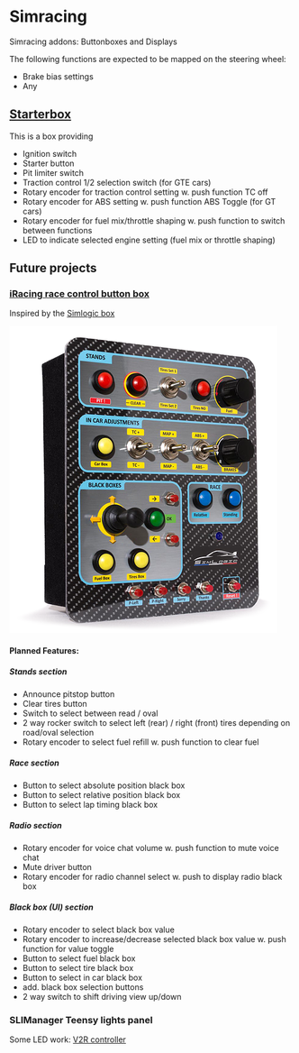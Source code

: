 # Simracing

Simracing addons: Buttonboxes and Displays 

The following functions are expected to be mapped on the steering wheel:

* Brake bias settings
* Any  

## [Starterbox](https://github.com/robbyb67/simracing/tree/master/starterbox)

This is a box providing 

* Ignition switch
* Starter button
* Pit limiter switch
* Traction control 1/2 selection switch (for GTE cars)
* Rotary encoder for traction control setting w. push function TC off
* Rotary encoder for ABS setting w. push function ABS Toggle (for GT cars)
* Rotary encoder for fuel mix/throttle shaping w. push function to switch between functions
* LED to indicate selected engine setting (fuel mix or throttle shaping)

## Future projects

### [iRacing race control button box](https://github.com/robbyb67/simracing/tree/master/rccbox)

Inspired by the [Simlogic box](https://www.simlogic-shop.com/home)

![Simlogic Box](images/SimlogicBox.png)

#### Planned Features:

##### Stands section

* Announce pitstop button
* Clear tires button
* Switch to select between read / oval
* 2 way rocker switch to select left (rear) / right (front) tires depending on road/oval selection
* Rotary encoder to select fuel refill w. push function to clear fuel

##### Race section

* Button to select absolute position black box
* Button to select relative position black box
* Button to select lap timing black box

##### Radio section

* Rotary encoder for voice chat volume w. push function to mute voice chat
* Mute driver button
* Rotary encoder for radio channel select w. push to display radio black box

##### Black box (UI) section

* Rotary encoder to select black box value
* Rotary encoder to increase/decrease selected black box value w. push function for value toggle
* Button to select fuel black box
* Button to select tire black box
* Button to select in car black box
* add. black box selection buttons
* 2 way switch to shift driving view up/down

### SLIManager Teensy lights panel

Some LED work: [V2R controller](http://www.eksimracing.com/help/getting-started-with-eksimracing-vtor-controller/)


